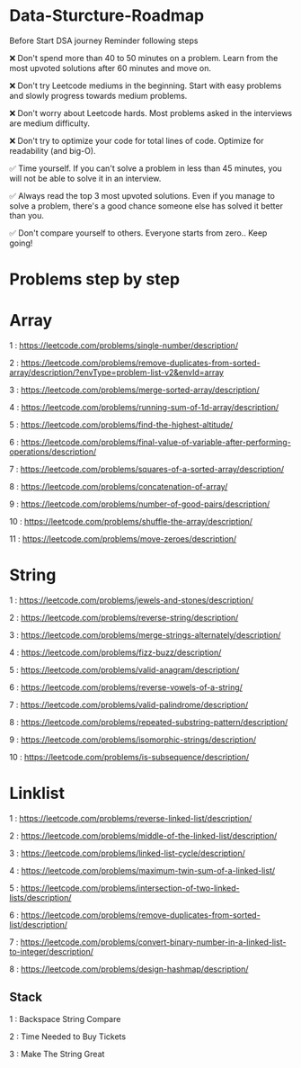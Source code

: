# Data-Sturcture-Roadmap
Before Start DSA journey Reminder following steps

❌ Don't spend more than 40 to 50 minutes on a problem. Learn from the most upvoted solutions after 60 minutes and move on.

❌ Don't try Leetcode mediums in the beginning. Start with easy problems and slowly progress towards medium problems. 

❌ Don't worry about Leetcode hards. Most problems asked in the interviews are medium difficulty. 

❌ Don't try to optimize your code for total lines of code. Optimize for readability (and big-O).


✅ Time yourself. If you can't solve a problem in less than 45 minutes, you will not be able to solve it in an interview.

✅ Always read the top 3 most upvoted solutions. Even if you manage to solve a problem, there's a good chance someone else has solved it better than you. 

✅ Don't compare yourself to others. Everyone starts from zero.. Keep going!


# Problems step by step

# Array 

1 : https://leetcode.com/problems/single-number/description/

2 : https://leetcode.com/problems/remove-duplicates-from-sorted-array/description/?envType=problem-list-v2&envId=array

3 : https://leetcode.com/problems/merge-sorted-array/description/

4 : https://leetcode.com/problems/running-sum-of-1d-array/description/

5 : https://leetcode.com/problems/find-the-highest-altitude/

6 : https://leetcode.com/problems/final-value-of-variable-after-performing-operations/description/

7 : https://leetcode.com/problems/squares-of-a-sorted-array/description/

8 : https://leetcode.com/problems/concatenation-of-array/

9 : https://leetcode.com/problems/number-of-good-pairs/description/

10 : https://leetcode.com/problems/shuffle-the-array/description/

11 : https://leetcode.com/problems/move-zeroes/description/

# String 

1 : https://leetcode.com/problems/jewels-and-stones/description/

2 : https://leetcode.com/problems/reverse-string/description/

3 : https://leetcode.com/problems/merge-strings-alternately/description/

4 : https://leetcode.com/problems/fizz-buzz/description/

5 : https://leetcode.com/problems/valid-anagram/description/

6 : https://leetcode.com/problems/reverse-vowels-of-a-string/

7 : https://leetcode.com/problems/valid-palindrome/description/

8 : https://leetcode.com/problems/repeated-substring-pattern/description/

9 : https://leetcode.com/problems/isomorphic-strings/description/

10 : https://leetcode.com/problems/is-subsequence/description/

# Linklist 

1 : https://leetcode.com/problems/reverse-linked-list/description/

2 : https://leetcode.com/problems/middle-of-the-linked-list/description/

3 : https://leetcode.com/problems/linked-list-cycle/description/

4 : https://leetcode.com/problems/maximum-twin-sum-of-a-linked-list/

5 : https://leetcode.com/problems/intersection-of-two-linked-lists/description/

6 : https://leetcode.com/problems/remove-duplicates-from-sorted-list/description/

7 : https://leetcode.com/problems/convert-binary-number-in-a-linked-list-to-integer/description/

8 : https://leetcode.com/problems/design-hashmap/description/

## Stack

1 : Backspace String Compare

2 : Time Needed to Buy Tickets

3 : Make The String Great
